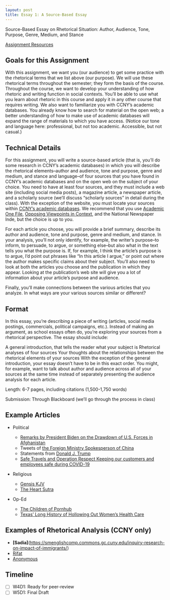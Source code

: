 ```yaml
---
layout: post
title: Essay 1: A Source-Based Essay
---
```

Source-Based Essay on Rhetorical Situation: Author, Audience, Tone, Purpose, Genre, Medium, and Stance

[Assignment Resources](../W2D1/key_items.md)

## Goals for this Assignment
With this assignment, we want you (our audience) to get some practice with the rhetorical terms that we list above (our purpose). We will use these rhetorical terms throughout the semester; they form the basis of the course. Throughout the course, we want to develop your understanding of how rhetoric and writing function in social contexts. You’ll be able to use what you learn about rhetoric in this course and apply it in any other course that requires writing. We also want to familiarize you with CCNY’s academic databases. You already know how to search for material on the open web; a better understanding of how to make use of academic databases will expand the range of materials to which you have access. (Notice our tone and language here: professional, but not too academic. Accessible, but not casual.)

## Technical Details
For this assignment, you will write a source-based article (that is, you’ll do some research in CCNY’s academic databases) in which you will describe the rhetorical elements–author and audience, tone and purpose, genre and medium, and stance and language–of four sources that you have found in CCNY’s academic databases and on the open web on the subject of your choice. You need to have at least four sources, and they must include a web site (including social media posts), a magazine article, a newspaper article, and a scholarly source (we’ll discuss “scholarly sources” in detail during the class). With the exception of the website, you must locate your sources within [CCNY’s academic databases](https://library.ccny.cuny.edu/az.php). We recommend that you use [Academic One File](https://library.ccny.cuny.edu/academiconefile), [Opposing Viewpoints in Context](https://library.ccny.cuny.edu/opposingviewpoints), and the National Newspaper Inde, but the choice is up to you.

For each article you choose, you will provide a brief summary, describe its author and audience, tone and purpose, genre and medium, and stance. In your analysis, you’ll not only identify, for example, the writer’s purpose–to inform, to persuade, to argue, or something else–but also what in the text tells you what the purpose is. If, for example, I think the article’s purpose is to argue, I’d point out phrases like “In this article I argue,” or point out where the author makes specific claims about their subject. You’ll also need to look at both the articles you choose and the publication in which they appear. Looking at the publication’s web site will give you a lot of information about your article’s purpose and audience.

Finally, you’ll make connections between the various articles that you analyze. In what ways are your various sources similar or different?

## Format
In this essay, you’re describing a piece of writing (articles, social media postings, commercials, political campaigns, etc.). Instead of making an argument, as school essays often do, you’re exploring your sources from a rhetorical perspective. The essay should include:

A general introduction, that tells the reader what your subject is
Rhetorical analyses of four sources
Your thoughts about the relationships between the rhetorical elements of your sources
With the exception of the general introduction, your essay doesn’t have to be in this exact order. You might, for example, want to talk about author and audience across all of your sources at the same time instead of separately presenting the audience analysis for each article.

Length: 6-7 pages, including citations (1,500-1,750 words)

Submission: Through Blackboard (we’ll go through the process in class)

## Example Articles
- Political
    * [Remarks by President Biden on the Drawdown of U.S. Forces in Afghanistan](https://www.whitehouse.gov/briefing-room/speeches-remarks/2021/07/08/remarks-by-president-biden-on-the-drawdown-of-u-s-forces-in-afghanistan/)
    * Tweets of [the Foreign Ministry Spokesperson of China](https://twitter.com/SpokespersonCHN)
    * Statements from [Donald J. Trump](https://www.donaldjtrump.com/news)
    * [Safe Travels and Operation Respect Keeping our customers and employees safe during COVID-19](https://new.mta.info/safetravels)

- Religious
    * [Gensis KJV](https://www.biblegateway.com/passage/?search=Genesis%201&version=KJV)
    * [The Heart Sutra](http://webspace.ship.edu/cgboer/heartsutra.html)

- Op-Ed
    * [The Children of Pornhub](https://www.nytimes.com/2020/12/04/opinion/sunday/pornhub-rape-trafficking.html)
    * [Texas’ Long History of Hollowing Out Women’s Health Care](https://www.nytimes.com/2021/09/07/opinion/texas-abortion-law-supreme-court.html)

## Examples of Rhetorical Analysis (CCNY only)
- **[Sadia]**(https://smenglishcomp.commons.gc.cuny.edu/inquiry-research-on-impact-of-immigrants/)
- [Rifat](https://betterwriting.commons.gc.cuny.edu/1-zero-to-good-learning/)
- [Anonymous](https://socialissues.commons.gc.cuny.edu/ending-the-stigma-on-mental-illness/)

## Timeline
- [ ] W4D1: Ready for peer-review
- [ ] W5D1: Final Draft
